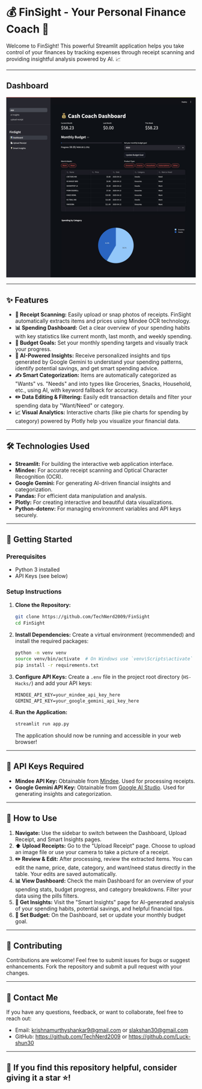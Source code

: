 # 💰 FinSight - Your Personal Finance Coach 🧠

Welcome to FinSight! This powerful Streamlit application helps you take control of your finances by tracking expenses through receipt scanning and providing insightful analysis powered by AI. 📈

---

## Dashboard
![Image of FinSight Dashboard Screen](Dashboard%20-%20FinSight.jpeg)

---

## ✨ Features

* **🧾 Receipt Scanning:** Easily upload or snap photos of receipts. FinSight automatically extracts items and prices using Mindee OCR technology.
* **📊 Spending Dashboard:** Get a clear overview of your spending habits with key statistics like current month, last month, and weekly spending.
* **🎯 Budget Goals:** Set your monthly spending targets and visually track your progress.
* **🤖 AI-Powered Insights:** Receive personalized insights and tips generated by Google Gemini to understand your spending patterns, identify potential savings, and get smart spending advice.
* **✍️ Smart Categorization:** Items are automatically categorized as "Wants" vs. "Needs" and into types like Groceries, Snacks, Household, etc., using AI, with keyword fallback for accuracy.
* **✏️ Data Editing & Filtering:** Easily edit transaction details and filter your spending data by "Want/Need" or category.
* **📈 Visual Analytics:** Interactive charts (like pie charts for spending by category) powered by Plotly help you visualize your financial data.

---

## 🛠️ Technologies Used

* **Streamlit:** For building the interactive web application interface.
* **Mindee:** For accurate receipt scanning and Optical Character Recognition (OCR).
* **Google Gemini:** For generating AI-driven financial insights and categorization.
* **Pandas:** For efficient data manipulation and analysis.
* **Plotly:** For creating interactive and beautiful data visualizations.
* **Python-dotenv:** For managing environment variables and API keys securely.

---

## 🚀 Getting Started

### Prerequisites

* Python 3 installed
* API Keys (see below)

### Setup Instructions

1.  **Clone the Repository:**
    ```bash
    git clone https://github.com/TechNerd2009/FinSight
    cd FinSight
    ```
2.  **Install Dependencies:** Create a virtual environment (recommended) and install the required packages:
    ```bash
    python -m venv venv
    source venv/bin/activate  # On Windows use `venv\Scripts\activate`
    pip install -r requirements.txt
    ```
3.  **Configure API Keys:** Create a `.env` file in the project root directory (`HS-Hacks/`) and add your API keys:
    ```dotenv
    MINDEE_API_KEY=your_mindee_api_key_here
    GEMINI_API_KEY=your_google_gemini_api_key_here
    ```
4.  **Run the Application:**
    ```bash
    streamlit run app.py
    ```
    The application should now be running and accessible in your web browser!

---

## 🔑 API Keys Required

* **Mindee API Key:** Obtainable from [Mindee](https://www.mindee.com/). Used for processing receipts.
* **Google Gemini API Key:** Obtainable from [Google AI Studio](https://aistudio.google.com/). Used for generating insights and categorization.

---

## 📖 How to Use

1.  **Navigate:** Use the sidebar to switch between the Dashboard, Upload Receipt, and Smart Insights pages.
2.  **⬆️ Upload Receipts:** Go to the "Upload Receipt" page. Choose to upload an image file or use your camera to take a picture of a receipt.
3.  **✏️ Review & Edit:** After processing, review the extracted items. You can edit the name, price, date, category, and want/need status directly in the table. Your edits are saved automatically.
4.  **📊 View Dashboard:** Check the main Dashboard for an overview of your spending stats, budget progress, and category breakdowns. Filter your data using the pills filters.
5.  **🧠 Get Insights:** Visit the "Smart Insights" page for AI-generated analysis of your spending habits, potential savings, and helpful financial tips.
6.  **🎯 Set Budget:** On the Dashboard, set or update your monthly budget goal.

---

## 🙌 Contributing

Contributions are welcome! Feel free to submit issues for bugs or suggest enhancements. Fork the repository and submit a pull request with your changes.

---

## 📩 Contact Me  

If you have any questions, feedback, or want to collaborate, feel free to reach out:  
- Email: krishnamurthyshankar9@gmail.com or slakshan30@gmail.com
- GitHub: https://github.com/TechNerd2009 or https://github.com/Luck-shun30

---

## 🎉 If you find this repository helpful, consider giving it a star ⭐!
